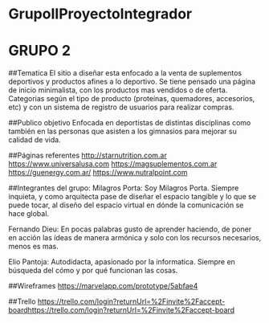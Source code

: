 # GrupoIIProyectoIntegrador
# GRUPO 2 #

##Tematica
El sitio a diseñar esta enfocado a la venta de suplementos deportivos y 
productos afines a lo deportivo.
Se tiene pensado una página de inicio minimalista, con los productos mas vendidos o de oferta.
Categorias según el tipo de producto (proteínas, quemadores, accesorios, etc) y 
con un sistema de registro de usuarios para realizar compras.

##Publico objetivo
Enfocada en deportistas de distintas disciplinas como también en las personas que asisten a los 
gimnasios para mejorar su calidad de vida. 
 
##Páginas referentes
http://starnutrition.com.ar
https://www.universalusa.com
https://magsuplementos.com.ar
https://guenergy.com.ar/
https://www.nutralpoint.com

##Integrantes del grupo:
Milagros Porta:
Soy Milagros Porta. Siempre inquieta, y como arquitecta pase de diseñar el espacio tangible 
y lo que se puede tocar, al diseño del espacio virtual en dónde la comunicación se hace global.

Fernando Dieu:
En pocas palabras gusto de aprender haciendo, de poner en acción las ídeas de manera 
armónica y solo con los recursos necesarios, menos es mas.

Elio Pantoja:
Autodidacta, apasionado por la informatica. Siempre en búsqueda del cómo y
por qué funcionan las cosas.


##Wireframes
https://marvelapp.com/prototype/5abfae4

##Trello
https://trello.com/login?returnUrl=%2Finvite%2Faccept-boardhttps://trello.com/login?returnUrl=%2Finvite%2Faccept-board

